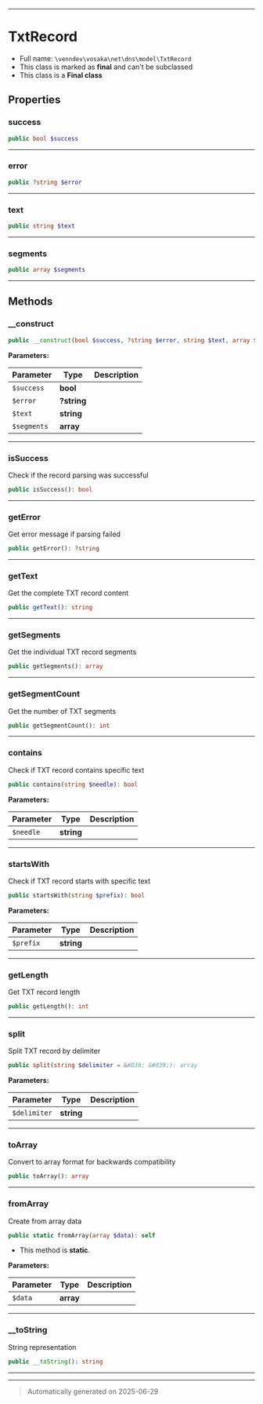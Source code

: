 ***

# TxtRecord





* Full name: `\venndev\vosaka\net\dns\model\TxtRecord`
* This class is marked as **final** and can't be subclassed
* This class is a **Final class**



## Properties


### success



```php
public bool $success
```






***

### error



```php
public ?string $error
```






***

### text



```php
public string $text
```






***

### segments



```php
public array $segments
```






***

## Methods


### __construct



```php
public __construct(bool $success, ?string $error, string $text, array $segments): mixed
```








**Parameters:**

| Parameter | Type | Description |
|-----------|------|-------------|
| `$success` | **bool** |  |
| `$error` | **?string** |  |
| `$text` | **string** |  |
| `$segments` | **array** |  |





***

### isSuccess

Check if the record parsing was successful

```php
public isSuccess(): bool
```












***

### getError

Get error message if parsing failed

```php
public getError(): ?string
```












***

### getText

Get the complete TXT record content

```php
public getText(): string
```












***

### getSegments

Get the individual TXT record segments

```php
public getSegments(): array
```












***

### getSegmentCount

Get the number of TXT segments

```php
public getSegmentCount(): int
```












***

### contains

Check if TXT record contains specific text

```php
public contains(string $needle): bool
```








**Parameters:**

| Parameter | Type | Description |
|-----------|------|-------------|
| `$needle` | **string** |  |





***

### startsWith

Check if TXT record starts with specific text

```php
public startsWith(string $prefix): bool
```








**Parameters:**

| Parameter | Type | Description |
|-----------|------|-------------|
| `$prefix` | **string** |  |





***

### getLength

Get TXT record length

```php
public getLength(): int
```












***

### split

Split TXT record by delimiter

```php
public split(string $delimiter = &#039; &#039;): array
```








**Parameters:**

| Parameter | Type | Description |
|-----------|------|-------------|
| `$delimiter` | **string** |  |





***

### toArray

Convert to array format for backwards compatibility

```php
public toArray(): array
```












***

### fromArray

Create from array data

```php
public static fromArray(array $data): self
```



* This method is **static**.




**Parameters:**

| Parameter | Type | Description |
|-----------|------|-------------|
| `$data` | **array** |  |





***

### __toString

String representation

```php
public __toString(): string
```












***


***
> Automatically generated on 2025-06-29
